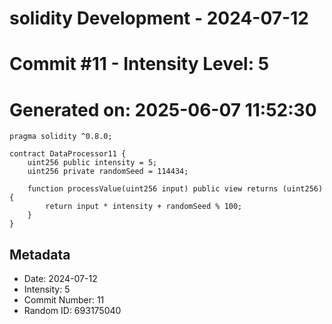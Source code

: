 ﻿# solidity Development - 2024-07-12
# Commit #11 - Intensity Level: 5
# Generated on: 2025-06-07 11:52:30
```solidity
pragma solidity ^0.8.0;

contract DataProcessor11 {
    uint256 public intensity = 5;
    uint256 private randomSeed = 114434;

    function processValue(uint256 input) public view returns (uint256) {
        return input * intensity + randomSeed % 100;
    }
}
```
## Metadata
- Date: 2024-07-12
- Intensity: 5
- Commit Number: 11
- Random ID: 693175040
